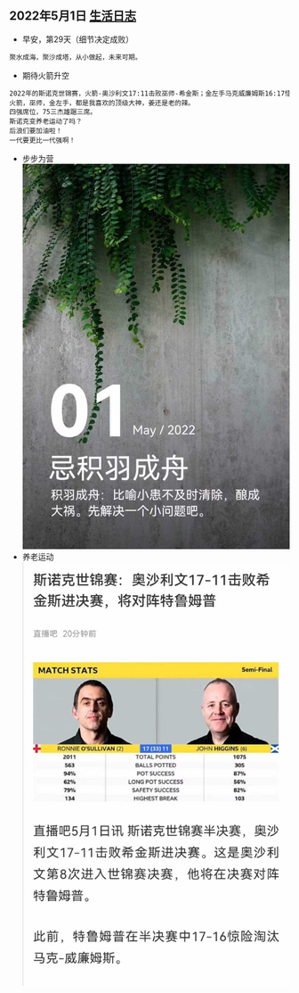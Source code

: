 ## 2022年5月1日  [生活日志](../life.md)
- 早安，第29天（细节决定成败）
```markdown
聚水成海，聚沙成塔，从小做起，未来可期。
```
- 期待火箭升空
```markdown
2022年的斯诺克世锦赛，火箭-奥沙利文17:11击败巫师-希金斯；金左手马克威廉姆斯16:17惜败特姆鲁普。
火箭，巫师，金左手，都是我喜欢的顶级大神，姜还是老的辣。
四强席位，75三杰雄踞三席。
斯诺克变养老运动了吗？
后浪们要加油啦！
一代要更比一代强啊！
```  
- 步步为营
  ![](../img/20220501.jpg)
- 养老运动
  ![](../img/20220501a.jpg)
